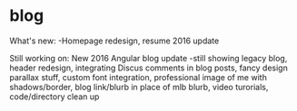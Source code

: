 # blog
What's new:
-Homepage redesign, resume 2016 update 

Still working on:
New 2016 Angular blog update -still showing legacy blog, header redesign, integrating Discus comments in blog posts, fancy design parallax stuff, custom font integration, professional image of me with shadows/border, blog link/blurb in place of mlb blurb, video turorials, code/directory clean up 
